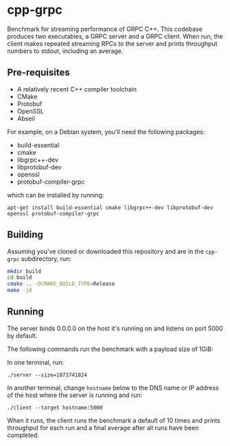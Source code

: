 # cpp-grpc

Benchmark for streaming performance of GRPC C++.
This codebase produces two executables, a GRPC server and a GRPC client.
When run, the client makes repeated streaming RPCs to the server and prints throughput numbers to stdout, including an average.

## Pre-requisites

- A relatively recent C++ compiler toolchain
- CMake
- Protobuf
- OpenSSL
- Abseil

For example, on a Debian system, you'll need the following packages:

- build-essential
- cmake
- libgrpc++-dev
- libprotobuf-dev
- openssl
- protobuf-compiler-grpc

which can be installed by running:

`apt-get install build-essential cmake libgrpc++-dev libprotobuf-dev openssl protobuf-compiler-grpc`

## Building

Assuming you've cloned or downloaded this repository and are in the `cpp-grpc` subdirectory, run:

```sh
mkdir build
cd build
cmake .. -DCMAKE_BUILD_TYPE=Release
make -j8
```

## Running

The server binds 0.0.0.0 on the host it's running on and listens on port 5000 by default.

The following commands run the benchmark with a payload size of 1GiB:

In one terminal, run:

`./server --size=1073741824`

In another terminal, change `hostname` below to the DNS name or IP address of the host where the server is running and run:

`./client --target hostname:5000`

When it runs, the client runs the benchmark a default of 10 times and prints throughput for each run and a final average after all runs have been completed.
